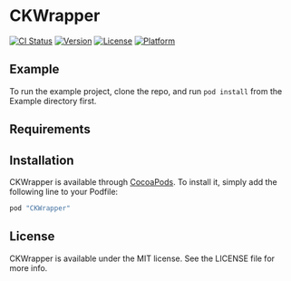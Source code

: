 # CKWrapper

[![CI Status](http://img.shields.io/travis/gaojiji@gmail.com/CKWrapper.svg?style=flat)](https://travis-ci.org/gaojiji@gmail.com/CKWrapper)
[![Version](https://img.shields.io/cocoapods/v/CKWrapper.svg?style=flat)](http://cocoapods.org/pods/CKWrapper)
[![License](https://img.shields.io/cocoapods/l/CKWrapper.svg?style=flat)](http://cocoapods.org/pods/CKWrapper)
[![Platform](https://img.shields.io/cocoapods/p/CKWrapper.svg?style=flat)](http://cocoapods.org/pods/CKWrapper)

## Example

To run the example project, clone the repo, and run `pod install` from the Example directory first.

## Requirements

## Installation

CKWrapper is available through [CocoaPods](http://cocoapods.org). To install
it, simply add the following line to your Podfile:

```ruby
pod "CKWrapper"
```
## License

CKWrapper is available under the MIT license. See the LICENSE file for more info.
